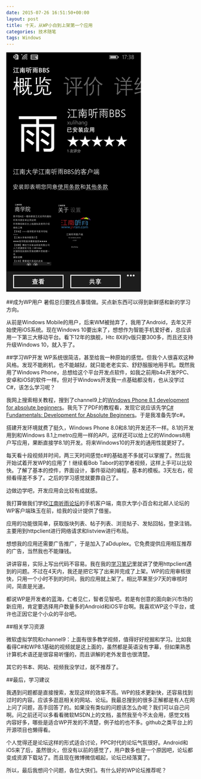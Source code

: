 ```yaml
---
date: 2015-07-26 16:51:50+00:00
layout: post
title: 十天，从WP小白到上架第一个应用
categories: 技术随笔
tags: Windows 
---
```


![](https://github.com/xulihang/xulihang.github.io/raw/master/album/windows/jnrain-wp.png)

##成为WP用户
暑假总归要找点事情做。买点新东西可以得到新鲜感和新的学习方向。

从前是Windows Mobile的用户，后来WM被抛弃了，我用了Android，去年又开始使用iOS系统。现在Windows 10要出来了，想想作为智能手机爱好者，总应该用一下第三大移动平台。看下12年的旗舰，Htc 8X的v版只要300多，而且还支持升级Windows 10，就入手了。


##学习WP开发
WP系统很简洁，甚至给我一种原始的感觉。但我个人很喜欢这种风格。发现不能刷机，也不能越狱，就只能老老实实、舒舒服服地用手机。既然我用了Windows Phone，总想给这个平台开发点软件，如我之前用b4x开发PPC、安卓和iOS的软件一样。但对于Windows开发我一点基础都没有，也从没学过C#，该怎么学习呢？

我网上搜索相关教程，搜到了channel9上的[Windows Phone 8.1 development for absolute beginners](http://channel9.msdn.com/Series/Windows-Phone-8-1-Development-for-Absolute-Beginners)。我先下了PDF的教程看，发现它说应该先学[C# Fundamentals: Development for Absolute Beginners](https://channel9.msdn.com/Series/C-Sharp-Fundamentals-Development-for-Absolute-Beginners)。于是我准备先学c#。

搭建开发环境就费了挺久，Windows Phone 8.0和8.1的开发还不一样。8.1的开发用到和Windows 8.1上metro应用一样的API，这样还可以给上亿的Windows8用户写应用，果断直接学8.1的开发。将来Windows10的开发的通用性就更好了。

每天看十段视频并时间，两三天时间感觉c#的基础差不多就可以掌握了。然后我开始试着开发WP的应用了！继续看Bob Tabor的初学者视频，这样上手可以比较快。了解了基本的控件，界面设计，事件驱动的编程，基本的模板。3天左右，视频看得差不多了。之后的学习感觉就要靠自己了。

边做边学吧，开发应用会比较有成就感。

我打算做我们学校[江南听雨论坛](http://bbs.jiangnan.edu.cn)的手机客户端，南京大学小百合和北邮人论坛的WP客户端珠玉在前，给我的设计提供了借鉴。

应用的功能很简单，获取版块列表、帖子列表、浏览帖子、发帖回帖，登录注销。主要用到httpclient进行网络请求和listview进行布局。

想想我的应用还需要广告推广，于是加入了aDduplex。它免费提供应用相互推荐的广告，当然我也不能赚钱。

讲讲容易，实际上写出代码不容易。我在我的[学习笔记](http://xulihang.github.io/learn-wp-development-note-1/)里就讲了使用httpclient遇到的问题。不过在4天内，我还是把它写了出来并完成了上架。WP的应用审核很快，只用一个小时不到的时间，我的应用就上架了。相比苹果至少7天的审核时间，简直是光速。

都说WP是开发者的蓝海，仁者见仁，智者见智吧。若是有创意的面向新兴市场的新应用，肯定要选择用户数量多的Android和iOS平台啊。我喜欢WP这个平台，或许也正因它是个小众的平台吧。

##相关学习资源

微软虚拟学院和channel9：上面有很多教学视频，值得好好挖掘和学习。比如我看得C#和WP8.1基础的视频就是这上面的，虽然都是英语没有字幕，但如果熟悉计算机术语还是很容易听懂的，而且讲解的老外发音也很清楚。

其它的书本、网站、视频我没学过，就不推荐了。

##最后，学习建议

我遇到问题都是直接搜索，发现这样的效率不高。WP的技术更新快，还容易找到过时的内容。应该多逛逛相关的网站、论坛。我最总搜到的很多正解都是有人在网上问了问题，高手回答了的。如果没有类似的问题该怎么办呢？我们可以自己问啊。问之前还可以多看看微软MSDN上的文档，虽然我至今不太会用，感觉文档内容好多，哪些是适合WP开发的不清楚，例子给的也不多。github之类平台上的开源项目也懒得看。

个人觉得还是论坛这样的形式适合讨论，PPC时代的论坛气氛很好。Android和iOS来了后，虽然很火，但没有以前的感觉了，用户数多也是一个原因吧，论坛都变成资源下载站了。而且现在微博微信崛起，论坛已经落寞了。

所以，最后我想问个问题，各位大侠们。有什么好的WP论坛推荐呢？




